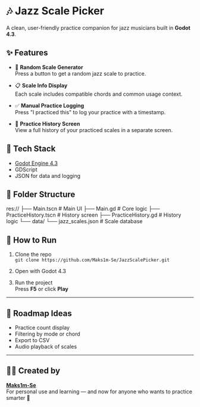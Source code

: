 # 🎶 Jazz Scale Picker

A clean, user-friendly practice companion for jazz musicians built in **Godot 4.3**.

## ✨ Features

- 🎲 **Random Scale Generator**  
  Press a button to get a random jazz scale to practice.

- 📋 **Scale Info Display**  
  Each scale includes compatible chords and common usage context.

- ✅ **Manual Practice Logging**  
  Press "I practiced this" to log your practice with a timestamp.

- 📖 **Practice History Screen**  
  View a full history of your practiced scales in a separate screen.

## 🔧 Tech Stack

- [Godot Engine 4.3](https://godotengine.org/)
- GDScript
- JSON for data and logging

## 📁 Folder Structure

res://
├── Main.tscn # Main UI
├── Main.gd # Core logic
├── PracticeHistory.tscn # History screen
├── PracticeHistory.gd # History logic
└── data/
└── jazz_scales.json # Scale database


## 🚀 How to Run

1. Clone the repo  
   `git clone https://github.com/Maks1m-Se/JazzScalePicker.git`

2. Open with Godot 4.3

3. Run the project  
   Press **F5** or click **Play**

---

## 📌 Roadmap Ideas

- Practice count display
- Filtering by mode or chord
- Export to CSV
- Audio playback of scales

---

## 🧑‍🎓 Created by

**[Maks1m-Se](https://github.com/Maks1m-Se)**  
For personal use and learning — and now for anyone who wants to practice smarter 🎹

